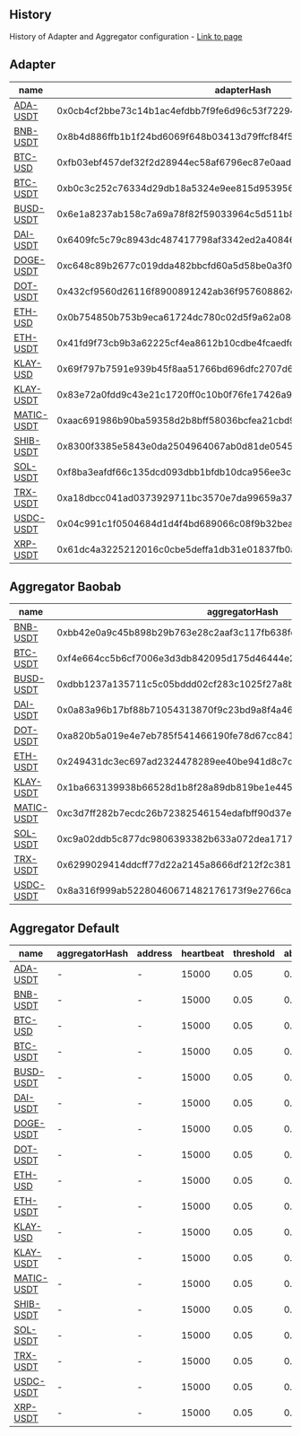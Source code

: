 ## History

History of Adapter and Aggregator configuration - [Link to page](HISTORY.md)

## Adapter

| name                                          | adapterHash                                                        | decimals | feeds |
| --------------------------------------------- | ------------------------------------------------------------------ | -------- | ----- |
| [ADA-USDT](adapter/ada-usdt.adapter.json)     | 0x0cb4cf2bbe73c14b1ac4efdbb7f9fe6d96c53f722946eb624d0f11076f5b0ed6 | 8        | 10    |
| [BNB-USDT](adapter/bnb-usdt.adapter.json)     | 0x8b4d886ffb1b1f24bd6069f648b03413d79ffcf84f56f3ae23857a02fa4186a5 | 8        | 8     |
| [BTC-USD](adapter/btc-usd.adapter.json)       | 0xfb03ebf457def32f2d28944ec58af6796ec87e0aad6e01760bc7037d6ac71ea3 | 8        | 5     |
| [BTC-USDT](adapter/btc-usdt.adapter.json)     | 0xb0c3c252c76334d29db18a5324e9ee815d95395689b532e9e58c1ecc05411993 | 8        | 10    |
| [BUSD-USDT](adapter/busd-usdt.adapter.json)   | 0x6e1a8237ab158c7a69a78f82f59033964c5d511b8ea9b42064d206f01868e081 | 8        | 7     |
| [DAI-USDT](adapter/dai-usdt.adapter.json)     | 0x6409fc5c79c8943dc487417798af3342ed2a40846e53e6a957ec7f5737d72c95 | 8        | 7     |
| [DOGE-USDT](adapter/doge-usdt.adapter.json)   | 0xc648c89b2677c019dda482bbcfd60a5d58be0a3f02df9503b182fcaefbe5fa15 | 8        | 10    |
| [DOT-USDT](adapter/dot-usdt.adapter.json)     | 0x432cf9560d26116f8900891242ab36f957608862eaa6005d2935aa43ea4cd79a | 8        | 10    |
| [ETH-USD](adapter/eth-usd.adapter.json)       | 0x0b754850b753b9eca61724dc780c02d5f9a62a08c8853b80a213a03d85e35729 | 8        | 5     |
| [ETH-USDT](adapter/eth-usdt.adapter.json)     | 0x41fd9f73cb9b3a62225cf4ea8612b10cdbe4fcaedfc43e81854a4bf4815864c9 | 8        | 10    |
| [KLAY-USD](adapter/klay-usd.adapter.json)     | 0x69f797b7591e939b45f8aa51766bd696dfc2707d6316743b3c8c8bdfac73eb93 | 8        | 2     |
| [KLAY-USDT](adapter/klay-usdt.adapter.json)   | 0x83e72a0fdd9c43e21c1720ff0c10b0f76fe17426a96b5622bc59b92e58099d34 | 8        | 10    |
| [MATIC-USDT](adapter/matic-usdt.adapter.json) | 0xaac691986b90ba59358d2b8bff58036bcfea21cbd9f82ab08915902bdb00cdb1 | 8        | 10    |
| [SHIB-USDT](adapter/shib-usdt.adapter.json)   | 0x8300f3385e5843e0da2504964067ab0d81de054550826e60577602e50cffe48c | 8        | 8     |
| [SOL-USDT](adapter/sol-usdt.adapter.json)     | 0xf8ba3eafdf66c135dcd093dbb1bfdb10dca956ee3c75b510f76407353eb251d0 | 8        | 10    |
| [TRX-USDT](adapter/trx-usdt.adapter.json)     | 0xa18dbcc041ad0373929711bc3570e7da99659a370db1665699092a5b231dd8fe | 8        | 7     |
| [USDC-USDT](adapter/usdc-usdt.adapter.json)   | 0x04c991c1f0504684d1d4f4bd689066c08f9b32bea47746510590489e810eb23d | 8        | 8     |
| [XRP-USDT](adapter/xrp-usdt.adapter.json)     | 0x61dc4a3225212016c0cbe5deffa1db31e01837fb0a061ff1cf355650287e0162 | 8        | 10    |

## Aggregator Baobab

| name                                                       | aggregatorHash                                                     | address                                    | heartbeat | threshold | absoluteThreshold | adapterHash                                                        |
| ---------------------------------------------------------- | ------------------------------------------------------------------ | ------------------------------------------ | --------- | --------- | ----------------- | ------------------------------------------------------------------ |
| [BNB-USDT](aggregator/baobab/bnb-usdt.aggregator.json)     | 0xbb42e0a9c45b898b29b763e28c2aaf3c117fb638fd8035378181b7cd6b613bd3 | 0x4D92F10A23E28AB11d2d39325B9db0Fd0504520d | 15000     | 0.05      | 0.1               | 0x8b4d886ffb1b1f24bd6069f648b03413d79ffcf84f56f3ae23857a02fa4186a5 |
| [BTC-USDT](aggregator/baobab/btc-usdt.aggregator.json)     | 0xf4e664cc5b6cf7006e3d3db842095d175d46444e2f92b1259ab8a98899598a56 | 0x640Ed61e261C545D7439bDBb27e1674a6F589e96 | 15000     | 0.05      | 0.1               | 0xb0c3c252c76334d29db18a5324e9ee815d95395689b532e9e58c1ecc05411993 |
| [BUSD-USDT](aggregator/baobab/busd-usdt.aggregator.json)   | 0xdbb1237a135711c5c05bddd02cf283c1025f27a8b069a7eeaa19afa9d4974a7d | 0xA3ca19bAE3dC93521Ff0a9A7DC78713e8bB55D0c | 15000     | 0.05      | 0.1               | 0x6e1a8237ab158c7a69a78f82f59033964c5d511b8ea9b42064d206f01868e081 |
| [DAI-USDT](aggregator/baobab/dai-usdt.aggregator.json)     | 0x0a83a96b17bf88b71054313870f9c23bd9a8f4a46f13bb1befe3102dd1a7fbae | 0xe17D821E9A8A8736B9AEA8C2DE1f3A4934ac0A2F | 15000     | 0.05      | 0.1               | 0x6409fc5c79c8943dc487417798af3342ed2a40846e53e6a957ec7f5737d72c95 |
| [DOT-USDT](aggregator/baobab/dot-usdt.aggregator.json)     | 0xa820b5a019e4e7eb785f541466190fe78d67cc8410ef39391f5b35deedc75cc9 | 0x4a11035D511E8094E483761Db1b9c834d55b1894 | 15000     | 0.05      | 0.1               | 0x432cf9560d26116f8900891242ab36f957608862eaa6005d2935aa43ea4cd79a |
| [ETH-USDT](aggregator/baobab/eth-usdt.aggregator.json)     | 0x249431dc3ec697ad2324478289ee40be941d8c7d5d7a3f77f8aef14e200ae3a5 | 0x9C2248d7EafB3D9e9D615E52965bD387a12c856b | 15000     | 0.05      | 0.1               | 0x41fd9f73cb9b3a62225cf4ea8612b10cdbe4fcaedfc43e81854a4bf4815864c9 |
| [KLAY-USDT](aggregator/baobab/klay-usdt.aggregator.json)   | 0x1ba663139938b66528d1b8f28a89db819be1e445fc0f4c0d137f83a273e5f6a5 | 0x80139B55D6539E08890b93448B1A93cd014Ed87C | 15000     | 0.05      | 0.1               | 0x83e72a0fdd9c43e21c1720ff0c10b0f76fe17426a96b5622bc59b92e58099d34 |
| [MATIC-USDT](aggregator/baobab/matic-usdt.aggregator.json) | 0xc3d7ff282b7ecdc26b72382546154edafbff90d37e171fa80db5ccd6eb94c0f4 | 0x99E9E1a78498575E78F46675b54847767C5787Fb | 15000     | 0.05      | 0.1               | 0xaac691986b90ba59358d2b8bff58036bcfea21cbd9f82ab08915902bdb00cdb1 |
| [SOL-USDT](aggregator/baobab/sol-usdt.aggregator.json)     | 0xc9a02ddb5c877dc9806393382b633a072dea171786cbe895ee77130c420710e9 | 0x56BbC261dE7529a2D9F89B75734A86ac5f9e3008 | 15000     | 0.05      | 0.1               | 0xf8ba3eafdf66c135dcd093dbb1bfdb10dca956ee3c75b510f76407353eb251d0 |
| [TRX-USDT](aggregator/baobab/trx-usdt.aggregator.json)     | 0x6299029414ddcff77d22a2145a8666df212f2c3813914292ed459de223b97b7c | 0x70eF30152a6d37032831DcA7A78890584b4919f5 | 15000     | 0.05      | 0.1               | 0xf7385af79a7201e79185c79ff80dfa9d39960bb5c0d62e837477e0f0a87df716 |
| [USDC-USDT](aggregator/baobab/usdc-usdt.aggregator.json)   | 0x8a316f999ab52280460671482176173f9e2766cae8983f84e277a003f79a0df7 | 0x08e2425CE1fa5f8EB006d3898C48C5d3de44B795 | 15000     | 0.05      | 0.1               | 0x04c991c1f0504684d1d4f4bd689066c08f9b32bea47746510590489e810eb23d |

## Aggregator Default

| name                                                        | aggregatorHash | address | heartbeat | threshold | absoluteThreshold | adapterHash                                                        |
| ----------------------------------------------------------- | -------------- | ------- | --------- | --------- | ----------------- | ------------------------------------------------------------------ |
| [ADA-USDT](aggregator/default/ada-usdt.aggregator.json)     | -              | -       | 15000     | 0.05      | 0.1               | 0x0cb4cf2bbe73c14b1ac4efdbb7f9fe6d96c53f722946eb624d0f11076f5b0ed6 |
| [BNB-USDT](aggregator/default/bnb-usdt.aggregator.json)     | -              | -       | 15000     | 0.05      | 0.1               | 0x8b4d886ffb1b1f24bd6069f648b03413d79ffcf84f56f3ae23857a02fa4186a5 |
| [BTC-USD](aggregator/default/btc-usd.aggregator.json)       | -              | -       | 15000     | 0.05      | 0.1               | 0xfb03ebf457def32f2d28944ec58af6796ec87e0aad6e01760bc7037d6ac71ea3 |
| [BTC-USDT](aggregator/default/btc-usdt.aggregator.json)     | -              | -       | 15000     | 0.05      | 0.1               | 0xb0c3c252c76334d29db18a5324e9ee815d95395689b532e9e58c1ecc05411993 |
| [BUSD-USDT](aggregator/default/busd-usdt.aggregator.json)   | -              | -       | 15000     | 0.05      | 0.1               | 0x6e1a8237ab158c7a69a78f82f59033964c5d511b8ea9b42064d206f01868e081 |
| [DAI-USDT](aggregator/default/dai-usdt.aggregator.json)     | -              | -       | 15000     | 0.05      | 0.1               | 0x6409fc5c79c8943dc487417798af3342ed2a40846e53e6a957ec7f5737d72c95 |
| [DOGE-USDT](aggregator/default/doge-usdt.aggregator.json)   | -              | -       | 15000     | 0.05      | 0.1               | 0xc648c89b2677c019dda482bbcfd60a5d58be0a3f02df9503b182fcaefbe5fa15 |
| [DOT-USDT](aggregator/default/dot-usdt.aggregator.json)     | -              | -       | 15000     | 0.05      | 0.1               | 0x432cf9560d26116f8900891242ab36f957608862eaa6005d2935aa43ea4cd79a |
| [ETH-USD](aggregator/default/eth-usd.aggregator.json)       | -              | -       | 15000     | 0.05      | 0.1               | 0x0b754850b753b9eca61724dc780c02d5f9a62a08c8853b80a213a03d85e35729 |
| [ETH-USDT](aggregator/default/eth-usdt.aggregator.json)     | -              | -       | 15000     | 0.05      | 0.1               | 0x41fd9f73cb9b3a62225cf4ea8612b10cdbe4fcaedfc43e81854a4bf4815864c9 |
| [KLAY-USD](aggregator/default/klay-usd.aggregator.json)     | -              | -       | 15000     | 0.05      | 0.1               | 0x69f797b7591e939b45f8aa51766bd696dfc2707d6316743b3c8c8bdfac73eb93 |
| [KLAY-USDT](aggregator/default/klay-usdt.aggregator.json)   | -              | -       | 15000     | 0.05      | 0.1               | 0x83e72a0fdd9c43e21c1720ff0c10b0f76fe17426a96b5622bc59b92e58099d34 |
| [MATIC-USDT](aggregator/default/matic-usdt.aggregator.json) | -              | -       | 15000     | 0.05      | 0.1               | 0xaac691986b90ba59358d2b8bff58036bcfea21cbd9f82ab08915902bdb00cdb1 |
| [SHIB-USDT](aggregator/default/shib-usdt.aggregator.json)   | -              | -       | 15000     | 0.05      | 0.1               | 0x8300f3385e5843e0da2504964067ab0d81de054550826e60577602e50cffe48c |
| [SOL-USDT](aggregator/default/sol-usdt.aggregator.json)     | -              | -       | 15000     | 0.05      | 0.1               | 0xf8ba3eafdf66c135dcd093dbb1bfdb10dca956ee3c75b510f76407353eb251d0 |
| [TRX-USDT](aggregator/default/trx-usdt.aggregator.json)     | -              | -       | 15000     | 0.05      | 0.1               | 0xa18dbcc041ad0373929711bc3570e7da99659a370db1665699092a5b231dd8fe |
| [USDC-USDT](aggregator/default/usdc-usdt.aggregator.json)   | -              | -       | 15000     | 0.05      | 0.1               | 0x04c991c1f0504684d1d4f4bd689066c08f9b32bea47746510590489e810eb23d |
| [XRP-USDT](aggregator/default/xrp-usdt.aggregator.json)     | -              | -       | 15000     | 0.05      | 0.1               | 0x61dc4a3225212016c0cbe5deffa1db31e01837fb0a061ff1cf355650287e0162 |
